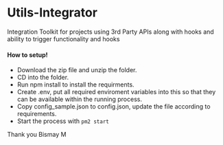 # Utils-Integrator

Integration Toolkit for projects using 3rd Party APIs along with hooks and ability to trigger functionality and hooks

#### How to setup!
+ Download the zip file and unzip the folder.
+ CD into the folder.
+ Run npm install to install the requirments.
+ Create .env, put all required enviroment variables into this so that they can be available within the running process.
+ Copy config_sample.json to config.json, update the file according to requirements.
+ Start the process with `pm2 start`


Thank you
Bismay M
